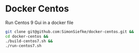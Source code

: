 # Docker Centos

Run Centos 9 Gui in a docker file

```sh
git clone git@github.com:SimonSiefke/docker-centos.git &&
cd docker-centos &&
./build-centos7.sh &&
./run-centos7.sh
```
